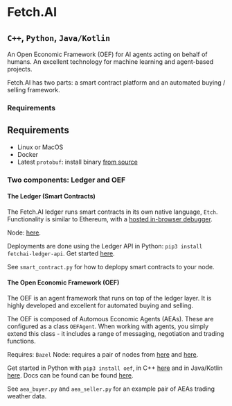 # Fetch.AI
## `C++`, `Python`, `Java/Kotlin`

An Open Economic Framework (OEF) for AI agents acting on behalf of humans. An excellent technology for machine learning and agent-based projects.

Fetch.AI has two parts: a smart contract platform and an automated buying / selling framework.

### Requirements

## Requirements

- Linux or MacOS
- Docker
- Latest `protobuf`: install binary [from source](https://github.com/protocolbuffers/protobuf/releases)

### Two components: Ledger and OEF

#### The Ledger (Smart Contracts)

The Fetch.AI ledger runs smart contracts in its own native language, `Etch`. Functionality is similar to Ethereum, with a [hosted in-browser debugger](http://etch-playground.fetch.ai/).

Node: [here](https://github.com/fetchai/ledger).

Deployments are done using the Ledger API in Python: `pip3 install fetchai-ledger-api`. Get started [here](https://docs.fetch.ai/etch-language/getstarted/).

See `smart_contract.py` for how to deplopy smart contracts to your node.

#### The Open Economic Framework (OEF)

The OEF is an agent framework that runs on top of the ledger layer. It is highly developed and excellent for automated buying and selling.

The OEF is composed of Automous Economic Agents (AEAs). These are configured as a class `OEFAgent`. When working with agents, you simply extend this class - it includes a range of messaging, negotiation and trading functions.

Requires: `Bazel`
Node: requires a pair of nodes from [here](https://github.com/fetchai/oef-mt-core) and [here](https://github.com/fetchai/oef-search-pluto).

Get started in Python with `pip3 install oef`, in C++ [here](https://github.com/fetchai/oef-sdk-cpp) and in Java/Kotlin [here](https://docs.fetch.ai/oef/java-kotlin-API/). Docs can be found can be found [here](https://docs.fetch.ai/oef/).

See `aea_buyer.py` and `aea_seller.py` for an example pair of AEAs trading weather data.
